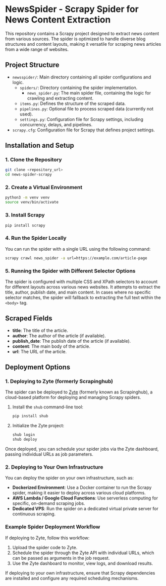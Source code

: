 # NewsSpider - Scrapy Spider for News Content Extraction

This repository contains a Scrapy project designed to extract news content from various sources. The spider is optimized to handle diverse blog structures and content layouts, making it versatile for scraping news articles from a wide range of websites.

## Project Structure

- `newsspider/`: Main directory containing all spider configurations and logic.
  - `spiders/`: Directory containing the spider implementation.
    - `news_spider.py`: The main spider file, containing the logic for crawling and extracting content.
  - `items.py`: Defines the structure of the scraped data.
  - `pipelines.py`: Optional file to process scraped data (currently not used).
  - `settings.py`: Configuration file for Scrapy settings, including concurrency, delays, and pipelines.
- `scrapy.cfg`: Configuration file for Scrapy that defines project settings.

## Installation and Setup

### 1. Clone the Repository

```bash
git clone <repository_url>
cd news-spider-scrapy
```

### 2. Create a Virtual Environment

```bash
python3 -m venv venv
source venv/bin/activate
```

### 3. Install Scrapy

```bash
pip install scrapy
```

### 4. Run the Spider Locally

You can run the spider with a single URL using the following command:

```bash
scrapy crawl news_spider -a url=https://example.com/article-page
```

### 5. Running the Spider with Different Selector Options

The spider is configured with multiple CSS and XPath selectors to account for different layouts across various news websites. It attempts to extract the title, author, publish date, and main content. In cases where no specific selector matches, the spider will fallback to extracting the full text within the `<body>` tag.

## Scraped Fields

- **title**: The title of the article.
- **author**: The author of the article (if available).
- **publish_date**: The publish date of the article (if available).
- **content**: The main body of the article.
- **url**: The URL of the article.

## Deployment Options

### 1. Deploying to Zyte (formerly Scrapinghub)

The spider can be deployed to [Zyte](https://www.zyte.com/) (formerly known as Scrapinghub), a cloud-based platform for deploying and managing Scrapy spiders.

1. Install the `shub` command-line tool:

   ```bash
   pip install shub
   ```

2. Initialize the Zyte project:

   ```bash
   shub login
   shub deploy
   ```

Once deployed, you can schedule your spider jobs via the Zyte dashboard, passing individual URLs as job parameters.

### 2. Deploying to Your Own Infrastructure

You can deploy the spider on your own infrastructure, such as:

- **Dockerized Environment**: Use a Docker container to run the Scrapy spider, making it easier to deploy across various cloud platforms.
- **AWS Lambda / Google Cloud Functions**: Use serverless computing for specific, on-demand scraping jobs.
- **Dedicated VPS**: Run the spider on a dedicated virtual private server for continuous scraping.

### Example Spider Deployment Workflow

If deploying to Zyte, follow this workflow:

1. Upload the spider code to Zyte.
2. Schedule the spider through the Zyte API with individual URLs, which can be passed as arguments in the job request.
3. Use the Zyte dashboard to monitor, view logs, and download results.

If deploying to your own infrastructure, ensure that Scrapy dependencies are installed and configure any required scheduling mechanisms.